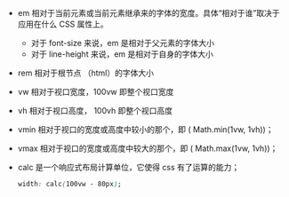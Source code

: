 + em 相对于当前元素或当前元素继承来的字体的宽度。具体“相对于谁”取决于应用在什么 CSS 属性上。
  + 对于 font-size 来说，em 是相对于父元素的字体大小
  + 对于 line-height 来说，em 是相对于自身的字体大小



+ rem 相对于根节点 （html）的字体大小



+ vw 相对于视口宽度，100vw 即整个视口宽度



+ vh 相对于视口高度， 100vh 即整个视口高度



+ vmin 相对于视口的宽度或高度中较小的那个，即 ( Math.min(1vw, 1vh))；



+ vmax 相对于视口的宽度或高度中较大的那个，即 ( Math.max(1vw, 1vh))；



+ calc 是一个响应式布局计算单位，它使得 css 有了运算的能力；

  ~~~css
  width: calc(100vw - 80px);
  ~~~

  

